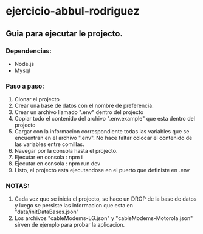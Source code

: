 # ejercicio-abbul-rodriguez

## Guia para ejecutar le projecto.

### Dependencias:
- Node.js
- Mysql

### Paso a paso:
1. Clonar el projecto
2. Crear una base de datos con el nombre de preferencia.
3. Crear un archivo llamado ".env" dentro del projecto
4. Copiar todo el contenido del archivo ".env.example" que esta dentro del projecto
5. Cargar con la informacion correspondiente todas las variables que se encuentran en el archivo ".env". No hace faltar colocar el contenido de las variables entre comillas.
6. Navegar por la consola hasta el projecto.
7. Ejecutar en consola : npm i
8. Ejecutar en consola : npm run dev
9. Listo, el projecto esta ejecutandose en el puerto que definiste en .env

### NOTAS: 
1. Cada vez que se inicia el projecto, se hace un DROP de la base de datos y luego se persiste las informacion que esta en "data/initDataBases.json"
2. Los archivos "cableModems-LG.json" y "cableModems-Motorola.json" sirven de ejemplo para probar la aplicacion.